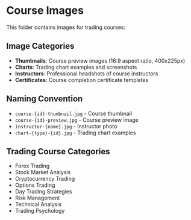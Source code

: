 # Course Images

This folder contains images for trading courses:

## Image Categories

- **Thumbnails**: Course preview images (16:9 aspect ratio, 400x225px)
- **Charts**: Trading chart examples and screenshots
- **Instructors**: Professional headshots of course instructors
- **Certificates**: Course completion certificate templates

## Naming Convention

- `course-{id}-thumbnail.jpg` - Course thumbnail
- `course-{id}-preview.jpg` - Course preview image
- `instructor-{name}.jpg` - Instructor photo
- `chart-{type}-{id}.jpg` - Trading chart examples

## Trading Course Categories

- Forex Trading
- Stock Market Analysis
- Cryptocurrency Trading
- Options Trading
- Day Trading Strategies
- Risk Management
- Technical Analysis
- Trading Psychology